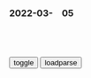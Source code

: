 ### 2022-03-　05

```note
```

<table id="tbc" style="white-space:pre-wrap">
</table>
<button onclick="toggleb()">toggle</button>
<button onclick="loadparse()">loadparse</button>
<br>
<!-- 🌸<br>🍅-　-🍑<hr>🍀 -->
<pre>
<textarea rows="30" cols="100" style="display: none" id="tar">

惊蛰（下）_凤凰网
https://news.ifeng.com/c/7fbdZrd1ea9

按五行学说，春属木，与肝相应。一系列与肝阳、肝风有关的病症，如精神心理疾病、高血压、脑出血、病毒性肝炎等，常在春季复发或加重。

人们在春季要戒暴怒，忌忧郁，心胸开阔，乐观向上。

<font size="1" style="color:#DCDCDC">2022-03-05</font>

今日节气惊蛰：春雷响，万物长！
https://baijiahao.baidu.com/s?id=1726413360321992938&wfr=spider&for=pc

精神上要保持愉快、心平气和的良好心态，切忌妄动肝火，否则肝气太盛，易患头晕、目眩、中风和精神疾患。

<font size="1" style="color:#DCDCDC">2022-03-05</font>

节气养生｜遵循四法则 惊蛰前后别“惊着”
https://baijiahao.baidu.com/s?id=1726333459763858165&wfr=spider&for=pc

多听音乐畅情防病

中医学认为，春季五行属木，与肝相应，而肝主疏泄，不喜抑郁而喜调达。惊蛰时节，肝阳之气上升，阴血则会相对不足，常因肝气欲升而不得升，出现肝气郁结或肝热内郁，临床可见抑郁、焦虑、失眠等现象。而素有精神疾病的人群，此时病情也容易加重。

建议每日听2至3次音乐，每次以30分钟左右为宜。
不要总重复一首乐曲，以免久听生厌。从五行的角度来讲，惊蛰推荐多听令人乐观开朗、积极向上的音乐。

<font size="1" style="color:#DCDCDC">2022-03-05</font>

马斯克：除非被枪指着，否则星链不会封禁e罗斯媒体
https://mbd.baidu.com/newspage/data/landingsuper?context=%7B%22nid%22%3A%22news_9541292946274386650%22%7D&n_type=-1&p_from=-1

马斯克表示：“一些zf(不是乌克兰)要求星链屏蔽e罗斯的新闻来源。除非被枪指着，否则我们不会这么做。抱歉我是一个言l自由的绝对主义者”。

<font size="1" style="color:#DCDCDC">2022-03-05</font>

套路了几个灰产贩子，我发现造一批水军只要2000块钱
https://mbd.baidu.com/newspage/data/landingsuper?context=%7B%22nid%22%3A%22news_8878391059280327205%22%7D&n_type=-1&p_from=-1

https://pics7.baidu.com/feed/9a504fc2d562853510e91b300c338ccfa6ef63f9.jpeg

配合上群控软件，在这方寸之间，无数水军、互联网 “ 僵尸 ” 诞生了。

他们活跃在微信、微博、抖音、快手、小红书等等各种地方，用极低的成本，让正常用户饱受骚扰。

你很难想象，现在这些群控软件能多恶劣。

阅读量可以刷。
粉丝数可以刷。
评论数可以刷。
交易量可以刷。
你能看到的，一切所有平台数据都可以刷。

他们操纵着 “ 网络僵尸 ” 把正常人的互联网生活搞得乌烟瘴气，以极为低廉的成本。

你时时刻刻想骗我
https://pics2.baidu.com/feed/a2cc7cd98d1001e9d82d2d982cd281e555e7977e.jpeg

好在网信办正在狠抓水军，清朗网络，
希望这些 “ 水军 ” 贩子，赶紧消失，还大家一个真实的互联网。

差评
怀念2008年的互联网。

<font size="1" style="color:#DCDCDC">2022-03-05</font>

女人每天批量生小孩，优秀的奖励一个项圈，不好的直接送去处理掉,动漫,欧美动漫,好看视频
https://haokan.baidu.com/v?vid=11158085292390186481&sfrom=baidu-feed

成千上万处于sh底层的人类女性们，就像生殖工具一样被绑在机器上，流水线式生育人类幼崽。

在人类尚且年幼的时候，就像无限月读一样控制他们的思想意识。

<font size="1" style="color:#DCDCDC">2022-03-04</font>

夫z：避免“两个谬误”，要坚持顶层设计与摸着石头过河相结合
https://mbd.baidu.com/newspage/data/landingsuper?context=%7B%22nid%22%3A%22news_9621169296479463947%22%7D&n_type=-1&p_from=-1

最后每个执行个体貌似“理性”的行为叠加反而成了集体的谬误。

历史上著名的“东南互保”事件是最极端的“合成谬误”的负面案例，伤害的不仅地方，还有zyq威。

<font size="1" style="color:#DCDCDC">2022-03-04</font>

</textarea>
</pre>
<!-- 🍀<br>🍑-　-🍅<hr>🌸 -->

```tip
```

<script src="https://cdn.jsdelivr.net/npm/jquery@3.5.1/dist/jquery.min.js"></script>

<link rel="stylesheet" href="https://cdn.jsdelivr.net/gh/fancyapps/fancybox@3.5.7/dist/jquery.fancybox.min.css" />
<script src="https://cdn.jsdelivr.net/gh/fancyapps/fancybox@3.5.7/dist/jquery.fancybox.min.js"></script>

<script type="text/javascript">

var __urlRegex = /(\b(https?|ftp|file):\/\/[-A-Z0-9+&@#\/%?=~_|!:,.;]*[-A-Z0-9+&@#\/%=~_|])/ig;
var __imgRegex = /\.(?:jpe?g|gif|png|webp)$/i;

loadparse();

function parseURL($string){

    var exp = __urlRegex;
    return $string.replace(exp,function(match){
            __imgRegex.lastIndex=0;
            if(__imgRegex.test(match)){
                return '<a data-fancybox="gallery" href="' + match.replace("/p=700", "")
                 + '"><img src="' + match.replace("/p=700", "/p=160x200")+'" width="64"></a>';
            }
            else{
                return '<a href="' + match + '" target="_blank">' + match + '</a>';
            }
        }
    );
}

function loadparse() {
  tbc.innerHTML = parseURL(tar.value);
}

function toggleb() {
  var x = document.getElementById("tar");
  if (x.style.display === "none") {
    x.style.display = "";
  } else {
    x.style.display = "none";
  }
}

</script>
